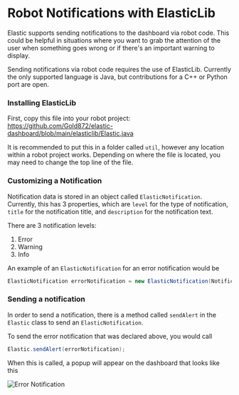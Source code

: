 # Robot Notifications with ElasticLib

Elastic supports sending notifications to the dashboard via robot code. This could be helpful in situations where you want to grab the attention of the user when something goes wrong or if there's an important warning to display.

Sending notifications via robot code requires the use of ElasticLib. Currently the only supported language is Java, but contributions for a C++ or Python port are open.

### Installing ElasticLib

First, copy this file into your robot project: https://github.com/Gold872/elastic-dashboard/blob/main/elasticlib/Elastic.java

It is recommended to put this in a folder called `util`, however any location within a robot project works. Depending on where the file is located, you may need to change the top line of the file.

### Customizing a Notification

Notification data is stored in an object called `ElasticNotification`. Currently, this has 3 properties, which are `level` for the type of notification, `title` for the notification title, and `description` for the notification text.

There are 3 notification levels:

1. Error
2. Warning
3. Info

An example of an `ElasticNotification` for an error notification would be

```java
ElasticNotification errorNotification = new ElasticNotification(NotificationLevel.ERROR, "Error Notification", "This is an example error notification.");
```

### Sending a notification

In order to send a notification, there is a method called `sendAlert` in the `Elastic` class to send an `ElasticNotification`.

To send the error notification that was declared above, you would call

```java
Elastic.sendAlert(errorNotification);
```

When this is called, a popup will appear on the dashboard that looks like this

![Error Notification](../.gitbook/assets/error\_notification.png)
